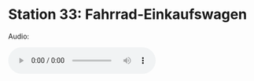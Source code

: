 
# Station 33: Fahrrad-Einkaufswagen

Audio: 

<audio controls>
  <source src="https://github.com/kipppunkte/kipppunkte/raw/gh-pages/assets/33_Fahrrad-Einkaufswagen.mp3" type="audio/mpeg">
  Your browser does not support the audio tag.
</audio>
